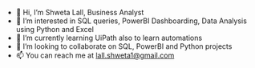 - 👋 Hi, I’m Shweta Lall, Business Analyst
- 👀 I’m interested in SQL queries, PowerBI Dashboarding, Data Analysis using Python and Excel
- 🌱 I’m currently learning UiPath also to learn automations
- 💞️ I’m looking to collaborate on SQL, PowerBI and Python projects
- 📫 You can reach me at lall.shweta1@gmail.com 

<!---
lallshweta1/lallshweta1 is a ✨ special ✨ repository because its `README.md` (this file) appears on your GitHub profile.
You can click the Preview link to take a look at your changes.
--->
